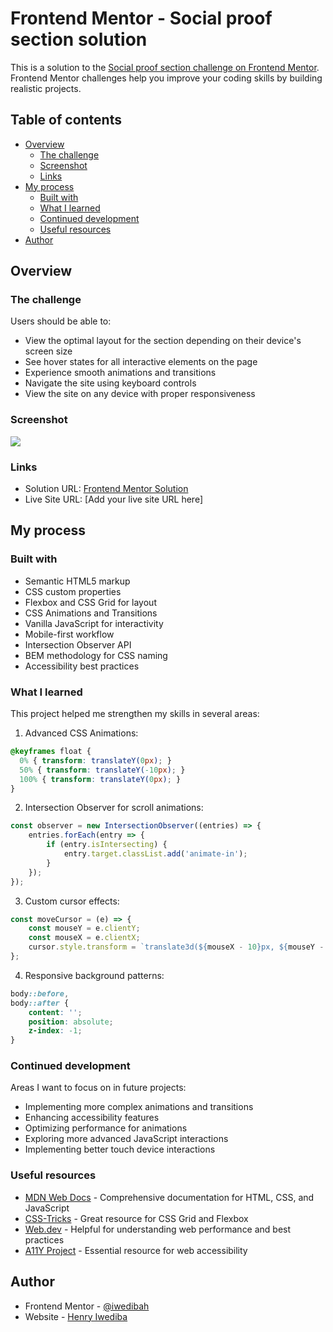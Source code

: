 # Frontend Mentor - Social proof section solution

This is a solution to the [Social proof section challenge on Frontend Mentor](https://www.frontendmentor.io/challenges/social-proof-section-6e0qTv_bA). Frontend Mentor challenges help you improve your coding skills by building realistic projects. 

## Table of contents

- [Overview](#overview)
  - [The challenge](#the-challenge)
  - [Screenshot](#screenshot)
  - [Links](#links)
- [My process](#my-process)
  - [Built with](#built-with)
  - [What I learned](#what-i-learned)
  - [Continued development](#continued-development)
  - [Useful resources](#useful-resources)
- [Author](#author)

## Overview

### The challenge

Users should be able to:

- View the optimal layout for the section depending on their device's screen size
- See hover states for all interactive elements on the page
- Experience smooth animations and transitions
- Navigate the site using keyboard controls
- View the site on any device with proper responsiveness

### Screenshot

![](./design/desktop-preview.jpg)

### Links

- Solution URL: [Frontend Mentor Solution](https://www.frontendmentor.io/profile/iwedibah)
- Live Site URL: [Add your live site URL here]

## My process

### Built with

- Semantic HTML5 markup
- CSS custom properties
- Flexbox and CSS Grid for layout
- CSS Animations and Transitions
- Vanilla JavaScript for interactivity
- Mobile-first workflow
- Intersection Observer API
- BEM methodology for CSS naming
- Accessibility best practices

### What I learned

This project helped me strengthen my skills in several areas:

1. Advanced CSS Animations:
```css
@keyframes float {
  0% { transform: translateY(0px); }
  50% { transform: translateY(-10px); }
  100% { transform: translateY(0px); }
}
```

2. Intersection Observer for scroll animations:
```js
const observer = new IntersectionObserver((entries) => {
    entries.forEach(entry => {
        if (entry.isIntersecting) {
            entry.target.classList.add('animate-in');
        }
    });
});
```

3. Custom cursor effects:
```js
const moveCursor = (e) => {
    const mouseY = e.clientY;
    const mouseX = e.clientX;
    cursor.style.transform = `translate3d(${mouseX - 10}px, ${mouseY - 10}px, 0)`;
};
```

4. Responsive background patterns:
```css
body::before,
body::after {
    content: '';
    position: absolute;
    z-index: -1;
}
```

### Continued development

Areas I want to focus on in future projects:

- Implementing more complex animations and transitions
- Enhancing accessibility features
- Optimizing performance for animations
- Exploring more advanced JavaScript interactions
- Implementing better touch device interactions

### Useful resources

- [MDN Web Docs](https://developer.mozilla.org) - Comprehensive documentation for HTML, CSS, and JavaScript
- [CSS-Tricks](https://css-tricks.com) - Great resource for CSS Grid and Flexbox
- [Web.dev](https://web.dev) - Helpful for understanding web performance and best practices
- [A11Y Project](https://www.a11yproject.com) - Essential resource for web accessibility

## Author

- Frontend Mentor - [@iwedibah](https://www.frontendmentor.io/profile/iwedibah)
- Website - [Henry Iwediba](https://www.frontendmentor.io/profile/iwedibah)
